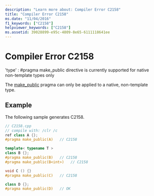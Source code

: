 ```yaml
---
description: "Learn more about: Compiler Error C2158"
title: "Compiler Error C2158"
ms.date: "11/04/2016"
f1_keywords: ["C2158"]
helpviewer_keywords: ["C2158"]
ms.assetid: 39028899-e95c-4809-8e65-6111118641ee
---
```

# Compiler Error C2158

'type' : #pragma make_public directive is currently supported for native non-template types only

The [make_public](../../preprocessor/make-public.md) pragma can only be applied to a native, non-template type.

## Example

The following sample generates C2158.

```cpp
// C2158.cpp
// compile with: /clr /c
ref class A {};
#pragma make_public(A)   // C2158

template< typename T >
class B {};
#pragma make_public(B)   // C2158
#pragma make_public(B<int>)   // C2158

void C () {}
#pragma make_public(C)   // C2158

class D {};
#pragma make_public(D)   // OK
```

